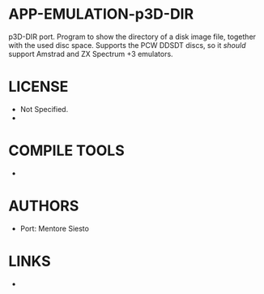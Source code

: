 APP-EMULATION-p3D-DIR
=====================

p3D-DIR port. Program to show the directory of a disk image file, together with the used disc space. Supports the PCW DDSDT discs, so it *should* support Amstrad and ZX Spectrum +3 emulators.

LICENSE
===============
* Not Specified.
* 
COMPILE TOOLS
===============
* 

AUTHORS
===============
* Port: Mentore Siesto

LINKS
===============
* 
